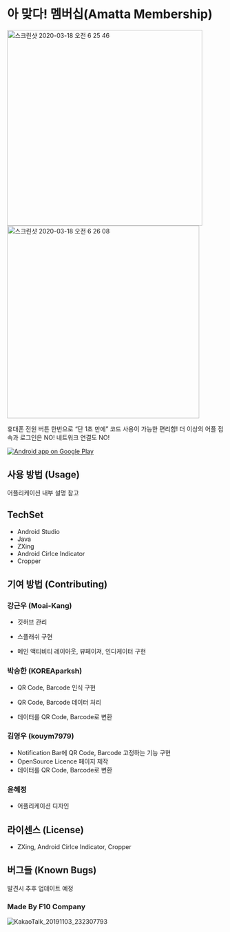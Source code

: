 # 아 맞다! 멤버십(Amatta Membership)

<img width="453" alt="스크린샷 2020-03-18 오전 6 25 46" src="https://user-images.githubusercontent.com/52201658/76903515-8403e700-68e1-11ea-99e8-5dc980d35f90.png">
<img width="446" alt="스크린샷 2020-03-18 오전 6 26 08" src="https://user-images.githubusercontent.com/52201658/76903512-81a18d00-68e1-11ea-8371-71d03de1e84c.png">

휴대폰 전원 버튼 한번으로 “단 1초 만에” 코드 사용이 가능한 편리함! 더 이상의 어플 접속과 로그인은 NO! 네트워크 연결도 NO!  

<a href="https://play.google.com/store/apps/details?id=com.f10company.barcodewidgetf10">
  <img alt="Android app on Google Play" src="https://developer.android.com/images/brand/en_app_rgb_wo_45.png" />
  </a>

## 사용 방법 (Usage)
어플리케이션 내부 설명 참고

## TechSet
- Android Studio
- Java
- ZXing
- Android Cirlce Indicator
- Cropper

## 기여 방법 (Contributing)
### 강근우 (Moai-Kang)
- 깃허브 관리

- 스플래쉬 구현

- 메인 액티비티 레이아웃, 뷰페이져, 인디케이터 구현

### 박승한 (KOREAparksh)

- QR Code, Barcode 인식 구현

- QR Code, Barcode 데이터 처리

- 데이터를 QR Code, Barcode로 변환

### 김영우 (kouym7979)

- Notification Bar에 QR Code, Barcode 고정하는 기능 구현
- OpenSource Licence 페이지 제작
- 데이터를 QR Code, Barcode로 변환

### 윤혜정
- 어플리케이션 디자인


## 라이센스 (License)
- ZXing, Android Cirlce Indicator, Cropper


## 버그들 (Known Bugs)

발견시 추후 업데이트 예정


### Made By F10 Company
![KakaoTalk_20191103_232307793](https://user-images.githubusercontent.com/52201658/68211378-ca376880-001a-11ea-8efb-4bb4f6e0a7da.png)

